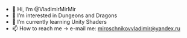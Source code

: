 - 👋 Hi, I’m @VladimirMirMir
- 👀 I’m interested in Dungeons and Dragons
- 🌱 I’m currently learning Unity Shaders
- 📫 How to reach me -> e-mail me: miroschnikovvladimir@yandex.ru

<!---
VladimirMirMir/VladimirMirMir is a ✨ special ✨ repository because its `README.md` (this file) appears on your GitHub profile.
You can click the Preview link to take a look at your changes.
--->
